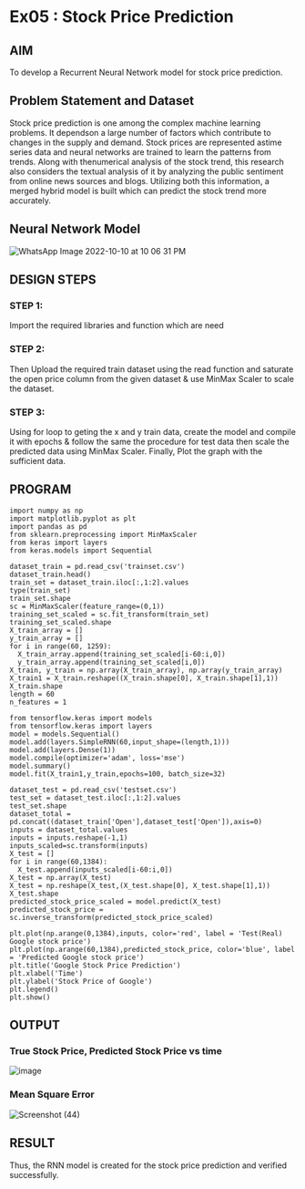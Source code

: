 # Ex05 : Stock Price Prediction

## AIM

To develop a Recurrent Neural Network model for stock price prediction.

## Problem Statement and Dataset

Stock price prediction is one among the complex machine learning problems. It dependson a large number of factors which contribute to changes in the supply and demand. 
Stock prices are represented astime series data and neural networks are trained to learn the patterns from trends. Along with thenumerical analysis of the stock trend, this research also considers the textual analysis of it by analyzing the public sentiment from online news sources and blogs. Utilizing both this information, a merged hybrid model is built which can predict the stock trend more accurately. 

## Neural Network Model

![WhatsApp Image 2022-10-10 at 10 06 31 PM](https://user-images.githubusercontent.com/89703145/194915477-029fe61e-0bfe-4067-8e42-2edce10a613d.jpeg)

## DESIGN STEPS

### STEP 1:
Import the required libraries and function which are need

### STEP 2:
Then Upload the required train dataset using the read function and saturate the open price column from the given dataset & use MinMax Scaler to scale the dataset. 

### STEP 3:
Using for loop to geting the x and y train data, create the model and compile it with epochs & follow the same the procedure for test data then scale the predicted data using MinMax Scaler. Finally, Plot the graph with the sufficient data. 

## PROGRAM

```python3
import numpy as np
import matplotlib.pyplot as plt
import pandas as pd
from sklearn.preprocessing import MinMaxScaler
from keras import layers
from keras.models import Sequential
```

```python3
dataset_train = pd.read_csv('trainset.csv')
dataset_train.head()
train_set = dataset_train.iloc[:,1:2].values
type(train_set)
train_set.shape
sc = MinMaxScaler(feature_range=(0,1))
training_set_scaled = sc.fit_transform(train_set)
training_set_scaled.shape
X_train_array = []
y_train_array = []
for i in range(60, 1259):
  X_train_array.append(training_set_scaled[i-60:i,0])
  y_train_array.append(training_set_scaled[i,0])
X_train, y_train = np.array(X_train_array), np.array(y_train_array)
X_train1 = X_train.reshape((X_train.shape[0], X_train.shape[1],1))
X_train.shape
length = 60
n_features = 1
```

```python3
from tensorflow.keras import models
from tensorflow.keras import layers
model = models.Sequential()
model.add(layers.SimpleRNN(60,input_shape=(length,1)))
model.add(layers.Dense(1))
model.compile(optimizer='adam', loss='mse')
model.summary()
model.fit(X_train1,y_train,epochs=100, batch_size=32)
```

```python3
dataset_test = pd.read_csv('testset.csv')
test_set = dataset_test.iloc[:,1:2].values
test_set.shape
dataset_total = pd.concat((dataset_train['Open'],dataset_test['Open']),axis=0)
inputs = dataset_total.values
inputs = inputs.reshape(-1,1)
inputs_scaled=sc.transform(inputs)
X_test = []
for i in range(60,1384):
  X_test.append(inputs_scaled[i-60:i,0])
X_test = np.array(X_test)
X_test = np.reshape(X_test,(X_test.shape[0], X_test.shape[1],1))
X_test.shape
predicted_stock_price_scaled = model.predict(X_test)
predicted_stock_price = sc.inverse_transform(predicted_stock_price_scaled)
```

```python3
plt.plot(np.arange(0,1384),inputs, color='red', label = 'Test(Real) Google stock price')
plt.plot(np.arange(60,1384),predicted_stock_price, color='blue', label = 'Predicted Google stock price')
plt.title('Google Stock Price Prediction')
plt.xlabel('Time')
plt.ylabel('Stock Price of Google')
plt.legend()
plt.show()
```

## OUTPUT

### True Stock Price, Predicted Stock Price vs time

![image](https://user-images.githubusercontent.com/89703145/194909559-b5597dec-dbca-4669-908b-b435d3cee603.png)

### Mean Square Error

![Screenshot (44)](https://user-images.githubusercontent.com/89703145/194912650-b737461e-9578-4102-ae77-3924d95cd324.png)

## RESULT
Thus, the RNN model is created for the stock price prediction and verified successfully.
